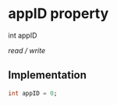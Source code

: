 


# appID property







int appID
  
_<span class="feature">read / write</span>_






## Implementation

```dart
int appID = 0;
```







